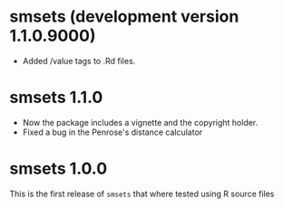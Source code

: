 # smsets (development version 1.1.0.9000)
* Added /value tags to .Rd files.

# smsets 1.1.0

* Now the package includes a vignette and the copyright holder.
* Fixed a bug in the Penrose's distance calculator

# smsets 1.0.0

This is the first release of `smsets` that where tested using R source files

